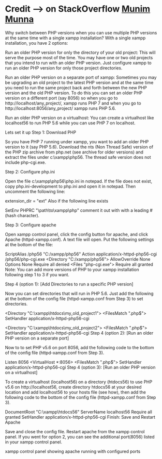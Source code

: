 Credit --> on StackOverflow [Munim Munna](https://stackoverflow.com/a/49586592/13903942)
===========================================================================================




Why switch between PHP versions when you can use multiple PHP versions at the same time with a single xampp installation?
With a single xampp installation, you have 2 options:

Run an older PHP version for only the directory of your old project: This will serve the purpose most of the time. You may have one or two old projects that you intend to run with an older PHP version. Just configure xampp to run an older PHP version for only those project directories.

Run an older PHP version on a separate port of xampp: Sometimes you may be upgrading an old project to the latest PHP version and at the same time you need to run the same project back and forth between the new PHP version and the old PHP version. To do this you can set an older PHP version on a different port (say 8056) so when you go to http://localhost/any_project/, xampp runs PHP 7 and when you go to http://localhost:8056/any_project/ xampp runs PHP 5.6.

Run an older PHP version on a virtualhost: You can create a virtualhost like localhost56 to run PHP 5.6 while you can use PHP 7 on localhost.

Lets set it up
Step 1: Download PHP

So you have PHP 7 running under xampp, you want to add an older PHP version to it (say PHP 5.6). Download the nts (Non Thread Safe) version of the PHP zip archive from php.net (see archive for older versions) and extract the files under c:\xampp\php56. The thread safe version does not include php-cgi.exe.

Step 2: Configure php.ini

Open the file c:\xampp\php56\php.ini in notepad. If the file does not exist, copy php.ini-development to php.ini and open it in notepad. Then uncomment the following line:

extension_dir = "ext"
Also if the following line exists

SetEnv PHPRC "\\path\\to\\xampp\\php"
comment it out with with a leading # (hash character).

Step 3: Configure apache

Open xampp control panel, click the config button for apache, and click Apache (httpd-xampp.conf). A text file will open. Put the following settings at the bottom of the file:

ScriptAlias /php56 "C:/xampp/php56"
Action application/x-httpd-php56-cgi /php56/php-cgi.exe
<Directory "C:/xampp/php56">
    AllowOverride None
    Options None
    Require all denied
    <Files "php-cgi.exe">
        Require all granted
    </Files>
</Directory>
Note: You can add more versions of PHP to your xampp installation following step 1 to 3 if you want.

Step 4 (option 1): [Add Directories to run a specific PHP version]

Now you can set directories that will run in PHP 5.6. Just add the following at the bottom of the config file (httpd-xampp.conf from Step 3) to set directories.

<Directory "C:\xampp\htdocs\my_old_project1">
    <FilesMatch "\.php$">
        SetHandler application/x-httpd-php56-cgi
    </FilesMatch>
</Directory>

<Directory "C:\xampp\htdocs\my_old_project2">
    <FilesMatch "\.php$">
        SetHandler application/x-httpd-php56-cgi
    </FilesMatch>
</Directory>
Step 4 (option 2): [Run an older PHP version on a separate port]

Now to to set PHP v5.6 on port 8056, add the following code to the bottom of the config file (httpd-xampp.conf from Step 3).

Listen 8056
<VirtualHost *:8056>
    <FilesMatch "\.php$">
        SetHandler application/x-httpd-php56-cgi
    </FilesMatch>
</VirtualHost>
Step 4 (option 3): [Run an older PHP version on a virtualhost]

To create a virtualhost (localhost56) on a directory (htdocs56) to use PHP v5.6 on http://localhost56, create directory htdocs56 at your desired location and add localhost56 to your hosts file (see how), then add the following code to the bottom of the config file (httpd-xampp.conf from Step 3).

<VirtualHost localhost56:80>
    DocumentRoot "C:\xampp\htdocs56"
    ServerName localhost56
    <Directory "C:\xampp\htdocs56">
        Require all granted    
    </Directory>
    <FilesMatch "\.php$">
        SetHandler application/x-httpd-php56-cgi
    </FilesMatch>
</VirtualHost>
Finish: Save and Restart Apache

Save and close the config file. Restart apache from the xampp control panel. If you went for option 2, you can see the additional port(8056) listed in your xampp control panel.

xampp control panel showing apache running with configured ports